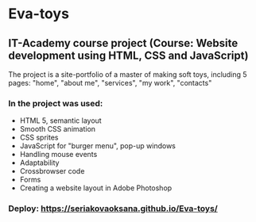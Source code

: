 # Eva-toys
## IT-Academy course project (Course: Website development using HTML, CSS and JavaScript)
The project is a site-portfolio of a master of making soft toys, including 5 pages: "home", "about me", "services", "my work", "contacts"
### In the project was used:
-	HTML 5, semantic layout
-	Smooth CSS animation 
-	CSS sprites 
-	JavaScript for "burger menu", pop-up windows 
-	Handling mouse events 
-	Adaptability
-	Crossbrowser code
-	Forms
-	Creating a website layout in Adobe Photoshop
### Deploy: https://seriakovaoksana.github.io/Eva-toys/
